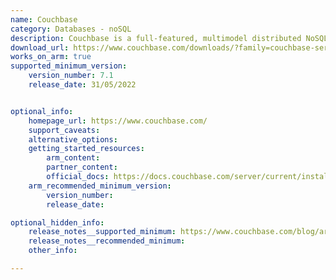 ```yaml
---
name: Couchbase
category: Databases - noSQL
description: Couchbase is a full-featured, multimodel distributed NoSQL database.
download_url: https://www.couchbase.com/downloads/?family=couchbase-server
works_on_arm: true
supported_minimum_version:
    version_number: 7.1
    release_date: 31/05/2022


optional_info:
    homepage_url: https://www.couchbase.com/
    support_caveats:
    alternative_options:
    getting_started_resources:
        arm_content:
        partner_content:
        official_docs: https://docs.couchbase.com/server/current/install/ubuntu-debian-install.html
    arm_recommended_minimum_version:
        version_number:
        release_date:

optional_hidden_info:
    release_notes__supported_minimum: https://www.couchbase.com/blog/arm-cpu-support-for-couchbase-server-71/
    release_notes__recommended_minimum:
    other_info:

---
```

